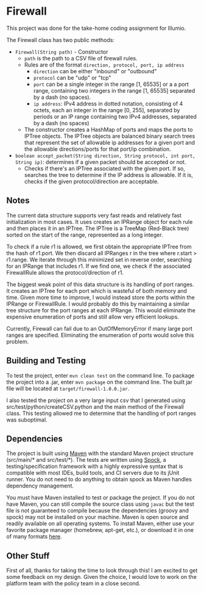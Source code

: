 # Firewall
This project was done for the take-home coding assignment for Illumio.

The Firewall class has two public methods:
* `Firewall(String path)` - Constructor
  *  `path` is the path to a CSV file of firewall rules. 
  *  Rules are of the format `direction, protocol, port, ip address` 
     * `direction` can be either "inbound" or "outbound" 
     * `protocol` can be  "udp" or "tcp" 
     * `port` can be a single integer in the range [1, 65535] or a a port 
     range, containing two integers in the range [1, 65535] separated by a 
     dash (no spaces).
     * `ip address`: IPv4 address in dotted notation, consisting of 4 octets,
     each an integer in the range [0, 255], separated by periods or an IP
     range containing two IPv4 addresses, separated by a dash (no spaces)
  * The constructor creates a HashMap of ports and maps the ports to IPTree
  objects. The IPTree objects are balanced binary search trees that represent
  the set of allowable ip addresses for a given port and the allowable 
  directions/ports for that port/ip combination.
* `boolean accept_packet(String direction, String protocol, int port, String ip)`:
determines if a given packet should be accepted or not.
   * Checks if there's an IPTree associated with the given port. If so, 
   searches the tree to determine if the IP address is allowable. If it is,
   checks if the given protocol/direction are acceptable.
   
## Notes

 The current data structure supports very fast reads and relatively fast 
 initialization in most cases. It uses creates an IPRange object for each rule
 and then places it in an IPTree. The IPTree is a TreeMap (Red-Black tree) 
 sorted on the start of the range, represented as a long integer. 
 
 To check if a rule r1 is allowed, we first obtain the appropriate IPTree from 
 the hash of r1.port. We then discard all IPRanges r in the tree where 
 r.start > r1.range. We iterate through this minimized set in reverse order,
 searching for an IPRange that includes r1. If we find one, we check if the 
 associated FirewallRule allows the protocol/direction of r1.
 
 The biggest weak point of this data structure is its handling of port ranges.
 It creates an IPTree for each port which is wasteful of both memory and time.
 Given more time to improve, I would instead store the ports within the IPRange
 or FirewallRule. I would probably do this by maintaining a similar tree 
 structure for the port ranges at each IPRange. This would eliminate the 
 expensive enumeration of ports and still allow very efficient lookups.

 Currently, Firewall can fail due to an OutOfMemoryError if many large port
 ranges are specified. Eliminating the enumeration of ports would solve this
 problem.

## Building and Testing

To test the project, enter `mvn clean test` on the command line. To package the
project into a .jar, enter `mvn package` on the command line. The built jar 
file will be located at `target/firewall-1.0.0.jar`.

I also tested the project on a very large input csv that I generated using 
src/test/python/createCSV.python and the main method of the Firewall class.
This testing allowed me to determine that the handling of port ranges was 
suboptimal.

## Dependencies

The project is built using [Maven](https://maven.apache.org) with the standard
Maven project structure (src/main/* and src/test/*). The tests are written
using [Spock](http://spockframework.org), a testing/specification framework
with a highly expressive syntax that is compatible with most IDEs, build tools,
and CI servers due to its jUnit runner. You do not need to do anything to 
obtain spock as Maven handles dependency management.

You must have Maven installed to test or package the project. If you do not
have Maven, you can still compile the source class using `javac` but the 
test file is not guaranteed to compile because the dependencies (groovy and 
spock) may not be installed on your machine. Maven is open source and readily
available on all operating systems. To install Maven, either use your favorite
package manager (homebrew, apt-get, etc.), or download it in one of many 
formats [here](https://Maven.apache.org/download.cgi).

## Other Stuff

First of all, thanks for taking the time to look through this! I am excited to
get some feedback on my design. Given the choice, I would love to work on the
platform team with the policy team in a close second.